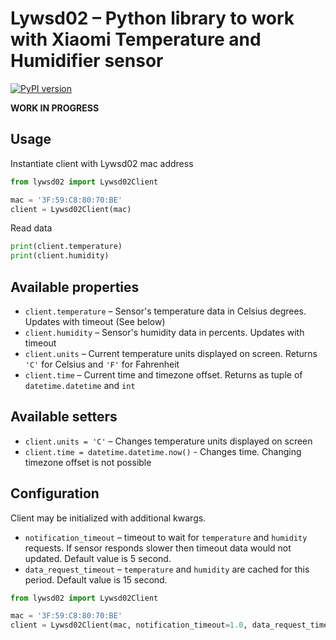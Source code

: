 # Lywsd02 – Python library to work with Xiaomi Temperature and Humidifier sensor

[![PyPI version](https://badge.fury.io/py/lywsd02.svg)](https://pypi.org/project/lywsd02/)

**WORK IN PROGRESS**

## Usage

Instantiate client with Lywsd02 mac address

```python
from lywsd02 import Lywsd02Client

mac = '3F:59:C8:80:70:BE'
client = Lywsd02Client(mac)
```

Read data

```python
print(client.temperature)
print(client.humidity)
```

## Available properties

* `client.temperature` – Sensor's temperature data in Celsius degrees. Updates with timeout (See below)
* `client.humidity` – Sensor's humidity data in percents. Updates with timeout
* `client.units` – Current temperature units displayed on screen. Returns `'C'` for Celsius and `'F'` for Fahrenheit
* `client.time` – Current time and timezone offset. Returns as tuple of `datetime.datetime` and `int`

## Available setters

* `client.units = 'C'` – Changes temperature units displayed on screen
* `client.time = datetime.datetime.now()` - Changes time. Changing timezone offset is not possible

## Configuration

Client may be initialized with additional kwargs.

* `notification_timeout` – timeout to wait for `temperature` and `humidity` requests. If sensor responds slower 
then timeout data would not updated. Default value is 5 second.
* `data_request_timeout` – `temperature` and `humidity` are cached for this period. Default value is 15 second.

```python
from lywsd02 import Lywsd02Client

mac = '3F:59:C8:80:70:BE'
client = Lywsd02Client(mac, notification_timeout=1.0, data_request_timeout=30.0)
```
